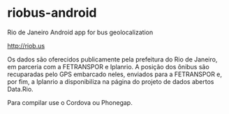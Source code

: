 riobus-android
==============


Rio de Janeiro Android app for bus geolocalization


http://riob.us

Os dados são oferecidos publicamente pela prefeitura do Rio de Janeiro, em parceria com a FETRANSPOR e Iplanrio. A posição dos ônibus são recuparadas pelo GPS embarcado neles, enviados para a FETRANSPOR e, por fim, a Iplanrio a disponibiliza na página do projeto de dados abertos Data.Rio.

Para compilar use o Cordova ou Phonegap.

